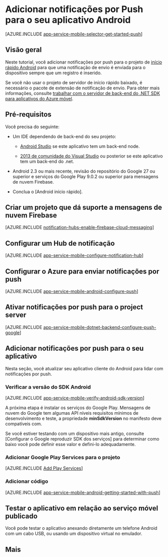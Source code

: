 <properties
    pageTitle="Adicione as notificações por Push ao aplicativo Android com aplicativos móveis do Azure"
    description="Saiba como usar aplicativos do Azure Mobile para enviar notificações por push para seu aplicativo do Android."
    services="app-service\mobile"
    documentationCenter="android"
    manager="erikre"
    editor=""
    authors="ysxu"/>

<tags
    ms.service="app-service-mobile"
    ms.workload="mobile"
    ms.tgt_pltfrm="mobile-android"
    ms.devlang="java"
    ms.topic="article"
    ms.date="10/12/2016"
    ms.author="yuaxu"/>

# <a name="add-push-notifications-to-your-android-app"></a>Adicionar notificações por Push para o seu aplicativo Android

[AZURE.INCLUDE [app-service-mobile-selector-get-started-push](../../includes/app-service-mobile-selector-get-started-push.md)]

## <a name="overview"></a>Visão geral
Neste tutorial, você adicionar notificações por push para o projeto de [início rápido Android] para que uma notificação de envio é enviada para o dispositivo sempre que um registro é inserido.

Se você não usar o projeto de servidor de início rápido baixado, é necessário o pacote de extensão de notificação de envio. Para obter mais informações, consulte [trabalhar com o servidor de back-end do .NET SDK para aplicativos do Azure móvel](app-service-mobile-dotnet-backend-how-to-use-server-sdk.md).

## <a name="prerequisites"></a>Pré-requisitos

Você precisa do seguinte:

* Um IDE dependendo de back-end do seu projeto:

    * [Android Studio](https://developer.android.com/sdk/index.html) se este aplicativo tem um back-end node.

    * [2013 de comunidade do Visual Studio](https://go.microsoft.com/fwLink/p/?LinkID=391934) ou posterior se este aplicativo tem um back-end do .net.

* Android 2.3 ou mais recente, revisão do repositório do Google 27 ou superior e serviços do Google Play 9.0.2 ou superior para mensagens de nuvem Firebase.

* Conclua o [Android início rápido].

## <a name="create-a-project-that-supports-firebase-cloud-messaging"></a>Criar um projeto que dá suporte a mensagens de nuvem Firebase

[AZURE.INCLUDE [notification-hubs-enable-firebase-cloud-messaging](../../includes/notification-hubs-enable-firebase-cloud-messaging.md)]

## <a name="configure-a-notification-hub"></a>Configurar um Hub de notificação

[AZURE.INCLUDE [app-service-mobile-configure-notification-hub](../../includes/app-service-mobile-configure-notification-hub.md)]

## <a name="configure-azure-to-send-push-notifications"></a>Configurar o Azure para enviar notificações por push

[AZURE.INCLUDE [app-service-mobile-android-configure-push](../../includes/app-service-mobile-android-configure-push-for-firebase.md)]

## <a name="enable-push-notifications-for-the-server-project"></a>Ativar notificações por push para o project server

[AZURE.INCLUDE [app-service-mobile-dotnet-backend-configure-push-google](../../includes/app-service-mobile-dotnet-backend-configure-push-google.md)]

## <a name="add-push-notifications-to-your-app"></a>Adicionar notificações por push para o seu aplicativo

Nesta seção, você atualizar seu aplicativo cliente do Android para lidar com notificações por push.

### <a name="verify-android-sdk-version"></a>Verificar a versão do SDK Android

[AZURE.INCLUDE [app-service-mobile-verify-android-sdk-version](../../includes/app-service-mobile-verify-android-sdk-version.md)]

A próxima etapa é instalar os serviços do Google Play. Mensagens de nuvem do Google tem algumas API níveis requisitos mínimos de desenvolvimento e teste, a propriedade **minSdkVersion** no manifesto deve compatíveis com.

Se você estiver testando com um dispositivo mais antigo, consulte [Configurar o Google reproduzir SDK dos serviços] para determinar como baixo você pode definir esse valor e defini-lo adequadamente.

### <a name="add-google-play-services-to-the-project"></a>Adicionar Google Play Services para o projeto

[AZURE.INCLUDE [Add Play Services](../../includes/app-service-mobile-add-google-play-services.md)]

### <a name="add-code"></a>Adicionar código

[AZURE.INCLUDE [app-service-mobile-android-getting-started-with-push](../../includes/app-service-mobile-android-getting-started-with-push.md)]

## <a name="test-the-app-against-the-published-mobile-service"></a>Testar o aplicativo em relação ao serviço móvel publicado

Você pode testar o aplicativo anexando diretamente um telefone Android com um cabo USB, ou usando um dispositivo virtual no emulador.

## <a name="more"></a>Mais

<!-- URLs -->
[Início rápido Android]: app-service-mobile-android-get-started.md

[Configurar serviços do Google Play SDK]:https://developers.google.com/android/guides/setup
